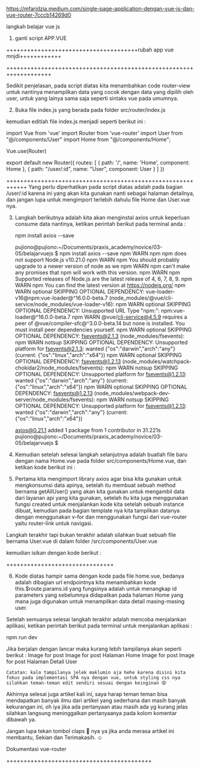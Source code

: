 https://mfaridzia.medium.com/single-page-application-dengan-vue-js-dan-vue-router-7cccb14269d0



langkah belajar vue js
1.  ganti script APP.VUE

<template>
  <div id="app">
    <img alt="Vue logo" src="./assets/logo.png">            //hapus
    <HelloWorld msg="Welcome to Your Vue.js App"/>          //hapus
  </div>
</template>

<script>
import HelloWorld from './components/HelloWorld.vue'

export default {
  name: 'App',
  components: {
    HelloWorld
  }
}
</script>

<style>
#app {
  font-family: Avenir, Helvetica, Arial, sans-serif;
  -webkit-font-smoothing: antialiased;
  -moz-osx-font-smoothing: grayscale;
  text-align: center;
  color: #2c3e50;
  margin-top: 60px;
}
</style>


++++++++++++++++++++++++++++++++++++++rubah app vue mnjdi++++++++++++

<template>
  <div id="app">
   <div class="detail">
     <router-view></router-view>                //ganti ini
   </div>
  </div>
</template>

<script>
export default {
}
</script>

<style>
#app {
  font-family: 'Avenir', Helvetica, Arial, sans-serif;
  -webkit-font-smoothing: antialiased;
  -moz-osx-font-smoothing: grayscale;
  text-align: center;
  color: #2c3e50;
  margin-top: 60px;
}
</style>


+++++++++++++++++++++++++++++++++++++++++++++++++++++++++++++++++++

Sedikit penjelasan, pada script diatas kita menambahkan code router-view untuk nantinya menampilkan data yang cocok dengan data yang dipilih oleh user, untuk yang lainya sama saja seperti sintaks vue pada umumnya.

2. Buka file index.js yang berada pada folder src/router/index.js

kemudian editlah file index.js menjadi seperti berikut ini :

import Vue from 'vue'
import Router from 'vue-router'
import User from "@/components/User"
import Home from "@/components/Home";

Vue.use(Router)

export default new Router({
  routes: [
    {
      path: '/',
      name: 'Home',
      component: Home
    },
    {
      path: "/user/:id",
      name: "User",
      component: User
    }
  ]
})


++++++++++++++++++++++++++++++++++++++++++++++++++++++++++++
Yang perlu diperhatikan pada script diatas adalah pada bagian /user/:id karena ini yang akan kita gunakan nanti sebagai halaman detailnya, dan jangan lupa untuk mengimport terlebih dahulu file Home dan User.vue nya.

3.	Langkah berikutnya adalah kita akan menginstal axios untuk keperluan consume data nantinya, ketikan perintah berikut pada terminal anda :

    npm install axios --save
    
  	
  	pujiono@pujiono:~/Documents/praxis_academy/novice/03-05/belajarvuejs
$ npm install axios --save
npm WARN npm npm does not support Node.js v10.21.0
npm WARN npm You should probably upgrade to a newer version of node as we
npm WARN npm can't make any promises that npm will work with this version.
npm WARN npm Supported releases of Node.js are the latest release of 4, 6, 7, 8, 9.
npm WARN npm You can find the latest version at https://nodejs.org/
npm WARN optional SKIPPING OPTIONAL DEPENDENCY: vue-loader-v16@npm:vue-loader@^16.0.0-beta.7 (node_modules/@vue/cli-service/node_modules/vue-loader-v16):
npm WARN optional SKIPPING OPTIONAL DEPENDENCY: Unsupported URL Type "npm:": npm:vue-loader@^16.0.0-beta.7
npm WARN @vue/cli-service@4.5.9 requires a peer of @vue/compiler-sfc@^3.0.0-beta.14 but none is installed. You must install peer dependencies yourself.
npm WARN optional SKIPPING OPTIONAL DEPENDENCY: fsevents@2.1.3 (node_modules/fsevents):
npm WARN notsup SKIPPING OPTIONAL DEPENDENCY: Unsupported platform for fsevents@2.1.3: wanted {"os":"darwin","arch":"any"} (current: {"os":"linux","arch":"x64"})
npm WARN optional SKIPPING OPTIONAL DEPENDENCY: fsevents@1.2.13 (node_modules/watchpack-chokidar2/node_modules/fsevents):
npm WARN notsup SKIPPING OPTIONAL DEPENDENCY: Unsupported platform for fsevents@1.2.13: wanted {"os":"darwin","arch":"any"} (current: {"os":"linux","arch":"x64"})
npm WARN optional SKIPPING OPTIONAL DEPENDENCY: fsevents@1.2.13 (node_modules/webpack-dev-server/node_modules/fsevents):
npm WARN notsup SKIPPING OPTIONAL DEPENDENCY: Unsupported platform for fsevents@1.2.13: wanted {"os":"darwin","arch":"any"} (current: {"os":"linux","arch":"x64"})

+ axios@0.21.1
added 1 package from 1 contributor in 31.221s
pujiono@pujiono:~/Documents/praxis_academy/novice/03-05/belajarvuejs
$ 
    
4.	 Kemudian setelah selesai langkah selanjutnya adalah buatlah file baru dengan nama Home.vue pada folder src/components/Home.vue, dan ketikan kode berikut ini :

<template>
  <div id="container">
   <header>
     <h1> Daftar Nama User : </h1>
   </header>
   <div class="list">
     <ul v-for="user in users" :key="user.id" style="list-style: none">
         <li>
            <router-link :to="{ name: 'User', params: { id: user.id } }">
                {{ user.name }}
            </router-link>
        </li>
     </ul>
   </div>
  </div>
</template>

<script>
import axios from 'axios'
export default {
  data() {
    return {
      users: []
    }
  },
  created() {
    this.getAllUser()
  },
  methods: {
    getAllUser() {
      axios.get('https://jsonplaceholder.typicode.com/users')
      .then((response) => {
        this.users = response.data
        console.log(response)
      })
      .catch((err) => {
        console.log(err)
      })
    }
  }
}
</script>

<style scoped>
.list {
    margin-left: -50px;
}
</style>




5.	Pertama kita mengimport library axios agar bisa kita gunakan untuk mengkonsumsi data apinya, setelah itu membuat sebuah method bernama getAllUser() yang akan kita gunakan untuk mengambil data dari layanan api yang kita gunakan, setelah itu kita juga menggunakan fungsi created untuk menjalankan kode kita setelah sebuah instance dibuat, kemudian pada bagian template nya kita tampilkan datanya dengan menggunakan v-for dan menggunakan fungsi dari vue-router yaitu router-link untuk navigasi.

Langkah terakhir tapi bukan terakhir adalah silahkan buat sebuah file bernama User.vue di dalam folder /src/components/User.vue

kemudian isikan dengan kode berikut :


<template>
    <div class="container">
        <div class="user">
            <h2> Data user dengan nama : {{ user.name }} </h2>
            <ul>
                <li> Username : {{ user.username }} </li>
                <li> Email : {{ user.email }} </li>
            </ul>
            <router-link to="/"> Back </router-link>
        </div>
    </div>
</template>

<script>
import axios from 'axios'
export default {
  data() {
      return {
          user: []
      }
  },
  created() {
      this.getUser()
  },
  methods: {
      getUser() {
          axios.get(`https://jsonplaceholder.typicode.com/users/${this.$route.params.id}`)
          .then((response) => {
            this.user = response.data
          })
          .catch((err) => {
            console.log(err)     
          })
      }
  }
}
</script>

<style scoped>
ul li {
    list-style: none;
}
</style>

+++++++++++++++++++++++++++++++

6. Kode diatas hampir sama dengan kode pada file home.vue, bedanya adalah dibagian url endpointnya kita menambahkan kode this.$route.params.id yang fungsinya adalah untuk menangkap id parameters yang sebelumnya didapatkan pada halaman Home yang mana juga digunakan untuk menampilkan data detail masing-masing user.

Setelah semuanya selesai langkah terakhir adalah mencoba menjalankan aplikasi, ketikan perintah berikut pada terminal untuk menjalankan aplikasi :

npm run dev

Jika berjalan dengan lancar maka kurang lebih tampilanya akan seperti berikut :
Image for post
Image for post
Halaman Home
Image for post
Image for post
Halaman Detail User

    Catatan: kalo tampilanya jelek maklumin aja hehe karena disini kita fokus pada implementasi SPA nya dengan vue, untuk styling css nya silahkan teman-teman edit sendiri sesuai dengan keinginan 😵

Akhirnya selesai juga artikel kali ini, saya harap teman teman bisa mendapatkan banyak ilmu dari artikel yang sederhana dan masih banyak kekurangan ini, oh iya jika ada pertanyaan atau masih ada yg kurang jelas silahkan langsung meninggalkan pertanyaanya pada kolom komentar dibawah ya.

Jangan lupa tekan tombol claps 👏 nya ya jika anda merasa artikel ini membantu, Sekian dan Terimakasih. ☺

Dokumentasi vue-router

++++++++++++++++++++++++++++++++++++++++++

